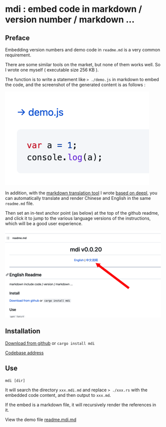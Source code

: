 # mdi : embed code in markdown / version number / markdown ...

## Preface

Embedding version numbers and demo code in `readme.md` is a very common requirement.

There are some similar tools on the market, but none of them works well. So I wrote one myself ( executable size 256 KB ).

The function is to write a statement like `> ./demo.js` in markdown to embed the code, and the screenshot of the generated content is as follows :

![](https://raw.githubusercontent.com/gcxfd/img/gh-pages/i9g9We.png)

In addition, with the [markdown translation tool](https://rmw.link/log/2021-12-09-markdown-translate) I wrote [based on deepl](https://rmw.link/log/2021-12-09-markdown-translate), you can automatically translate and render Chinese and English in the same `readme.md` file.

Then set an in-text anchor point (as below) at the top of the github readme, and click it to jump to the various language versions of the instructions, which will be a good user experience.

![](https://raw.githubusercontent.com/gcxfd/img/gh-pages/YQfKiS.png)

## Installation

[Download from github](https://github.com/rmw-lib/mdi/releases) or `cargo install mdi`

[Codebase address](https://github.com/rmw-lib/mdi)

## Use

`mdi [dir]`

It will search the directory `xxx.mdi.md` and replace `> ./xxx.rs` with the embedded code content, and then output to `xxx.md`.

If the embed is a markdown file, it will recursively render the references in it.

View the demo file [readme.mdi.md](https://raw.githubusercontent.com/rmw-lib/mdi/master/readme.mdi.md)